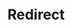 ﻿---
layout: src/layouts/Redirect.astro
title: Redirect
redirect: /docs/octopus-rest-api/octopus.migrator.exe-command-line/partial-export
pubDate:  2023-01-01
navSearch: false
navSitemap: false
navMenu: false
---
